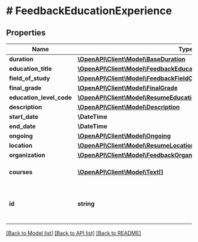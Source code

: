 # # FeedbackEducationExperience

## Properties

Name | Type | Description | Notes
------------ | ------------- | ------------- | -------------
**duration** | [**\OpenAPI\Client\Model\BaseDuration**](BaseDuration.md) |  | [optional]
**education_title** | [**\OpenAPI\Client\Model\FeedbackEducationTitle**](FeedbackEducationTitle.md) |  | [optional]
**field_of_study** | [**\OpenAPI\Client\Model\FeedbackFieldOfStudy**](FeedbackFieldOfStudy.md) |  | [optional]
**final_grade** | [**\OpenAPI\Client\Model\FinalGrade**](FinalGrade.md) |  | [optional]
**education_level_code** | [**\OpenAPI\Client\Model\ResumeEducationExperiencesEducationLevelCode**](ResumeEducationExperiencesEducationLevelCode.md) |  | [optional]
**description** | [**\OpenAPI\Client\Model\Description**](Description.md) |  | [optional]
**start_date** | **\DateTime** |  | [optional]
**end_date** | **\DateTime** |  | [optional]
**ongoing** | [**\OpenAPI\Client\Model\Ongoing**](Ongoing.md) |  | [optional]
**location** | [**\OpenAPI\Client\Model\ResumeLocationsLocation**](ResumeLocationsLocation.md) |  | [optional]
**organization** | [**\OpenAPI\Client\Model\FeedbackOrganization**](FeedbackOrganization.md) |  | [optional]
**courses** | [**\OpenAPI\Client\Model\Text[]**](Text.md) | List of attended courses. | [optional]
**id** | **string** | Unique identifier for the current experience. | [optional]

[[Back to Model list]](../../README.md#models) [[Back to API list]](../../README.md#endpoints) [[Back to README]](../../README.md)
